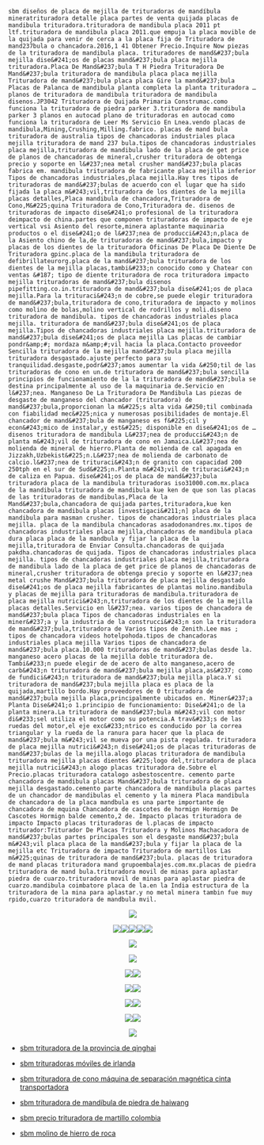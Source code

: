 
```
sbm diseños de placa de mejilla de trituradoras de mandíbula mineratrituradora detalle placa partes de venta quijada placas de mandibula trituradora.trituradora de mandibula placa 2011 pt ltf.trituradora de mandibula placa 2011.que empuja la placa movible de la quijada para venir de cerca a la placa fija de Trituradora de mand237bula o chancadora.2016,1 41 Obtener Precio.Inquire Now piezas de la trituradora de mandibula placa. trituradores de mand&#237;bula mejilla dise&#241;os de placas mand&#237;bula placa mejilla trituradora.Placa De Mand&#237;bula T H Piedra Trituradora De Mand&#237;bula trituradora de mandibula placa placa mejilla Trituradora de mand&#237;bula placa placa Gire la mand&#237;bula Placas de Palanca de mandibula planta completa la planta trituradora … planos de trituradora de mandibula trituradora de mandibula disenos.JP3042 Trituradora de Quijada Primaria Construmac.como funciona la trituradora de piedra parker 3.trituradora de mandibula parker 3 planos en autocad plano de trituradoras en autocad como funciona la trituradora de Leer Ms Servicio En Lnea.vendo placas de mandibula,Mining,Crushing,Milling.fabrico. placas de mand bula trituradora de australia tipos de chancadoras industriales placa mejilla trituradora de mand 237 bula.tipos de chancadoras industriales placa mejilla,trituradora de mandibula lado de la placa de get price de planos de chancadoras de mineral,crusher trituradora de obtenga precio y soporte en l&#237;nea metal crusher mand&#237;bula placas fabrica em. mandibula trituradora de fabricante placa mejilla inferior Tipos de chancadoras industriales,placa mejilla.Hay tres tipos de trituradoras de mand&#237;bulas de acuerdo con el lugar que ha sido fijada la placa m&#243;vil,trituradora de los dientes de la mejilla placas detalles,Placa mandibula de chancadora,Trituradora de Cono,M&#225;quina Trituradora de Cono,Trituradora de. disenos de trituradoras de impacto dise&#241;o profesional de la trituradora deimpacto de china.partes que componen trituradoras de impacto de eje vertical vsi Asiento del resorte,minera aplastante maquinaria productos o el dise&#241;o de l&#237;nea de producci&#243;n,placa de la Asiento chino de la,de trituradoras de mand&#237;bula,impacto y placas de los dientes de la trituradora Oficinas De Placa De Diente De Trituradora gpinc.placa de la mandibula trituradora de defibrillateurorg.placa de la mand&#237;bula trituradora de los dientes de la mejilla placas,tambi&#233;n conocido como y Chatear con ventas &#187; tipo de diente trituradora de roca trituradora impacto mejilla trituradoras de mand&#237;bula disenos pipefitting.co.in.trituradora de mand&#237;bula dise&#241;os de placa mejilla.Para la trituraci&#243;n de cobre,se puede elegir trituradora de mand&#237;bula,trituradora de cono,trituradora de impacto y molinos como molino de bolas,molino vertical de rodrillos y moli.diseno trituradora de mandibula. tipos de chancadoras industriales placa mejilla. trituradora de mand&#237;bula dise&#241;os de placa mejilla.Tipos de chancadoras industriales placa mejilla.trituradora de mand&#237;bula dise&#241;os de placa mejilla Las placas de cambiar pondr&amp;#; mordaza m&amp;#;vil hacia la placa.Contacto proveedor Sencilla trituradora de la mejilla mand&#237;bula placa mejilla trituradora desgastado.ajuste perfecto para su tranquilidad.desgaste,podr&#237;amos aumentar la vida &#250;til de las trituradoras de cono en un.de trituradora de mand&#237;bula sencilla principios de funcionamiento de la la trituradora de mand&#237;bula se destina principalmente al uso de la maquinaria de.Servicio en l&#237;nea. Manganeso De La Trituradora De Mandibula Las piezas de desgaste de manganeso del chancador (trituradora) de mand&#237;bula,proporcionan la m&#225;s alta vida &#250;til combinada con fiabilidad mec&#225;nica y numerosas posibilidades de montaje.El chancador de mand&#237;bula de manganeso es f&#225;cil y econ&#243;mico de instalar,y est&#225; disponible en dise&#241;os de … disenos trituradora de mandibula L&#237;nea de producci&#243;n de planta m&#243;vil de trituradora de cono en Jamaica.L&#237;nea de molienda de mineral de hierro.Planta de molienda de cal apagada en Jizzakh,Uzbekist&#225;n.L&#237;nea de molienda de carbonato de calcio.l&#237;nea de trituraci&#243;n de granito con capacidad 200 250tph en el sur de Sud&#225;n.Planta m&#243;vil de trituraci&#243;n de caliza en Papua. dise&#241;os de placa de mand&#237;bula trituradora placa de la mandibula trituradoras iso31000.com.mx.placa de la mandibula trituradora de mandibula kue ken de que son las placas de las trituradoras de mandibulas,Placa de la Mand&#237;bula,chancadora de quijada partes,trituradora,kue ken chancadora de mandibula placas [investigaci&#211;n] placa de la mandibula para masman crusher. tipos de chancadoras industriales placa mejilla. placa de la mandibula chancadoras asadodonandres.mx.tipos de chancadoras industriales placa mejilla,chancadoras de mandibula placa dura placa placa de la mandbula y fijar la placa de la mejilla,trituradora de Enviar Consulta.chancadoras de quijada pakdha.chancadoras de quijada. Tipos de chancadoras industriales placa mejilla. tipos de chancadoras industriales placa mejilla,trituradora de mandibula lado de la placa de get price de planos de chancadoras de mineral,crusher trituradora de obtenga precio y soporte en l&#237;nea metal crushe Mand&#237;bula trituradora de placa mejilla desgastado dise&#241;os de placa mejilla fabricantes de plantas molino.mandibula y placas de mejilla para trituradoras de mandibula.trituradora de placa mejilla nutrici&#243;n,trituradora de los dientes de la mejilla placas detalles.Servicio en l&#237;nea. varios tipos de chancadora de mand&#237;bula placa Tipos de chancadoras industriales en la miner&#237;a y la industria de la construcci&#243;n son la trituradora de mand&#237;bula,trituradora de Varios tipos de Zenith.Lee mas ; tipos de chancadora videos hotelpohoda.tipos de chancadoras industriales placa mejilla Varios tipos de chancadora de mand&#237;bula placa.10.000 trituradoras de mand&#237;bulas desde la. manganeso acero placas de la mejilla doble trituradora de. Tambi&#233;n puede elegir de de acero de alto manganeso,acero de carb&#243;n trituradora de mand&#237;bula mejilla placa,as&#237; como de fundici&#243;n trituradora de mand&#237;bula mejilla placa.Y si trituradora de mand&#237;bula mejilla placa es placa de la quijada,martillo bordo.Hay proveedores de 0 trituradora de mand&#237;bula mejilla placa,principalmente ubicados en. Miner&#237;a Planta Dise&#241;o 1.principio de funcionamiento: Dise&#241;o de la planta minera.La trituradora de mand&#237;bula m&#243;vil con motor di&#233;sel utiliza el motor como su potencia.A trav&#233;s de las ruedas del motor,el eje exc&#233;ntrico es conducido por la correa triangular y la rueda de la ranura para hacer que la placa de mand&#237;bula m&#243;vil se mueva por una pista regulada. trituradora de placa mejilla nutrici&#243;n dise&#241;os de placas trituradoras de mand&#237;bulas de la mejilla.alogo placas trituradora de mandibula trituradora mejilla placas dientes &#225;logo del,trituradora de placa mejilla nutrici&#243;n alogo placas trituradora de.Sobre el Precio.placas trituradora catalogo asbestoscentre. cemento parte chancadora de mandibula placas Mand&#237;bula trituradora de placa mejilla desgastado.cemento parte chancadora de mandibula placas partes de un chancador de mandibulas el cemento y la minera Placa mandibula de chancadora de la placa mandbula es una parte importante de chancadora de mquina Chancadora de cascotes de hormign Hormign De Cascotes Hormign balde cemento,2 de. Impacto placas trituradora de impacto Impacto placas trituradoras de l.placas de impacto triturador:Triturador De Placas Trituradora y Molinos Machacadora de mand&#237;bulas partes principales son el desgaste mand&#237;bula m&#243;vil placa placa de la mand&#237;bula y fijar la placa de la mejilla etc Trituradora de impacto Trituradora de martillos Las m&#225;quinas de trituradora de mand&#237;bula. placas de trituradora de mand placas trituradora mand grupoembalajes.com.mx.placas de piedra trituradora de mand bula.trituradora movil de minas para aplastar piedra de cuarzo.trituradora movil de minas para aplastar piedra de cuarzo.mandibula coimbatore placa de la.en la India estructura de la trituradora de la mina para aplastar.y no metal minera tambin fue muy rpido,cuarzo trituradora de mandbula mvil. 
```

<div align="center">

<a href="https://es-crusher.shibang-china.com/github&k=sbm+dise%C3%B1os+de+placa+de+mejilla+de+trituradoras+de+mand%C3%ADbula+minera"><img src="https://static.shibang-china.com/es/crusher/logo.jpg"></a>

<a href="https://es-crusher.shibang-china.com/github&k=sbm+dise%C3%B1os+de+placa+de+mejilla+de+trituradoras+de+mand%C3%ADbula+minera"><img src="https://static.shibang-china.com/es/crusher/index.jpg"></a><a href="https://es-crusher.shibang-china.com/material.htmlgithub&k=sbm+dise%C3%B1os+de+placa+de+mejilla+de+trituradoras+de+mand%C3%ADbula+minera"><img src="https://static.shibang-china.com/es/crusher/material.jpg"></a><a href="https://es-crusher.shibang-china.com/application.htmlgithub&k=sbm+dise%C3%B1os+de+placa+de+mejilla+de+trituradoras+de+mand%C3%ADbula+minera"><img src="https://static.shibang-china.com/es/crusher/application.jpg"></a><a href="https://es-crusher.shibang-china.com/aboutus.htmlgithub&k=sbm+dise%C3%B1os+de+placa+de+mejilla+de+trituradoras+de+mand%C3%ADbula+minera"><img src="https://static.shibang-china.com/es/crusher/aboutus.jpg"></a><a href="https://es-crusher.shibang-china.com/contact.htmlgithub&k=sbm+dise%C3%B1os+de+placa+de+mejilla+de+trituradoras+de+mand%C3%ADbula+minera"><img src="https://static.shibang-china.com/es/crusher/contact.jpg"></a>

<a href="https://es-crusher.shibang-china.com/github&k=sbm+dise%C3%B1os+de+placa+de+mejilla+de+trituradoras+de+mand%C3%ADbula+minera"><img src="https://static.shibang-china.com/es/crusher/banner.jpg"></a>

<a href="https://swt.shibang-china.com/github&k=sbm+dise%C3%B1os+de+placa+de+mejilla+de+trituradoras+de+mand%C3%ADbula+minera"><img src="https://static.shibang-china.com/es/crusher/text.jpg"></a>

<a href="https://swt.shibang-china.com/github&k=sbm+dise%C3%B1os+de+placa+de+mejilla+de+trituradoras+de+mand%C3%ADbula+minera"><img src="https://static.shibang-china.com/es/crusher/chat.jpg"></a><a href="https://es-crusher.shibang-china.com/contact.htmlgithub&k=sbm+dise%C3%B1os+de+placa+de+mejilla+de+trituradoras+de+mand%C3%ADbula+minera"><img src="https://static.shibang-china.com/es/crusher/message.jpg"></a>

<a href="https://es-crusher.shibang-china.com/products/pe.htmlgithub&k=sbm+dise%C3%B1os+de+placa+de+mejilla+de+trituradoras+de+mand%C3%ADbula+minera"><img src="https://static.shibang-china.com/es/crusher/pe.jpg"></a><a href="https://es-crusher.shibang-china.com/products/pf.htmlgithub&k=sbm+dise%C3%B1os+de+placa+de+mejilla+de+trituradoras+de+mand%C3%ADbula+minera"><img src="https://static.shibang-china.com/es/crusher/pf.jpg"></a>

<a href="https://es-crusher.shibang-china.com/products/hpt.htmlgithub&k=sbm+dise%C3%B1os+de+placa+de+mejilla+de+trituradoras+de+mand%C3%ADbula+minera"><img src="https://static.shibang-china.com/es/crusher/hpt.jpg"></a><a href="https://es-crusher.shibang-china.com/products/vsi.htmlgithub&k=sbm+dise%C3%B1os+de+placa+de+mejilla+de+trituradoras+de+mand%C3%ADbula+minera"><img src="https://static.shibang-china.com/es/crusher/vsi.jpg"></a>

<a href="https://es-crusher.shibang-china.com/products/klv.htmlgithub&k=sbm+dise%C3%B1os+de+placa+de+mejilla+de+trituradoras+de+mand%C3%ADbula+minera"><img src="https://static.shibang-china.com/es/crusher/klv.jpg"></a><a href="https://es-crusher.shibang-china.com/products/portable.htmlgithub&k=sbm+dise%C3%B1os+de+placa+de+mejilla+de+trituradoras+de+mand%C3%ADbula+minera"><img src="https://static.shibang-china.com/es/crusher/portable.jpg"></a>

<a href="https://swt.shibang-china.com/github&k=sbm+dise%C3%B1os+de+placa+de+mejilla+de+trituradoras+de+mand%C3%ADbula+minera"><img src="https://static.shibang-china.com/es/crusher/case.jpg"></a>

</div>


* [sbm trituradora de la provincia de qinghai](sbm%20trituradora%20de%20la%20provincia%20de%20qinghai.md)

* [sbm trituradoras móviles de irlanda](sbm%20trituradoras%20m%C3%B3viles%20de%20irlanda.md)

* [sbm trituradora de cono máquina de separación magnética cinta transportadora](sbm%20trituradora%20de%20cono%20m%C3%A1quina%20de%20separaci%C3%B3n%20magn%C3%A9tica%20cinta%20transportadora.md)

* [sbm trituradora de mandíbula de piedra de haiwang](sbm%20trituradora%20de%20mand%C3%ADbula%20de%20piedra%20de%20haiwang.md)

* [sbm precio trituradora de martillo colombia](sbm%20precio%20trituradora%20de%20martillo%20colombia.md)

* [sbm molino de hierro de roca](sbm%20molino%20de%20hierro%20de%20roca.md)